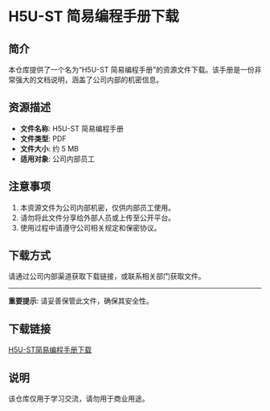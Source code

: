 # H5U-ST 简易编程手册下载

## 简介

本仓库提供了一个名为“H5U-ST 简易编程手册”的资源文件下载。该手册是一份非常强大的文档说明，涵盖了公司内部的机密信息。

## 资源描述

- **文件名称**: H5U-ST 简易编程手册
- **文件类型**: PDF
- **文件大小**: 约 5 MB
- **适用对象**: 公司内部员工

## 注意事项

1. 本资源文件为公司内部机密，仅供内部员工使用。
2. 请勿将此文件分享给外部人员或上传至公开平台。
3. 使用过程中请遵守公司相关规定和保密协议。

## 下载方式

请通过公司内部渠道获取下载链接，或联系相关部门获取文件。

---

**重要提示**: 请妥善保管此文件，确保其安全性。

## 下载链接
[H5U-ST简易编程手册下载](https://pan.quark.cn/s/2c21b3e76302)

## 说明

该仓库仅用于学习交流，请勿用于商业用途。
